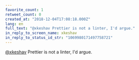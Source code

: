 ```yaml
---
favorite_count: 1
retweet_count: 0
created_at: "2018-12-04T17:08:18.000Z"
lang: en
full_text: "@xkeshav Prettier is not a linter, I'd argue."
in_reply_to_screen_name: xkeshav
in_reply_to_status_id_str: "1069980171497758721"
---
```


[@xkeshav](https://twitter.com/xkeshav) Prettier is not a linter, I'd argue.
